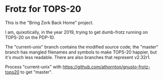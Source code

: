# Frotz for TOPS-20

This is the "Bring Zork Back Home" project.

I am, quixotically, in the year 2019, trying to get dumb-frotz running
on TOPS-20 on the PDP-10.

The "current-unix" branch contains the modified source code; the 
"master" branch has mangled filenames and symbols to make TOPS-20
happier, but it's much less readable.  There are also branches that
represent v2.32r1.

Process "current-unix" with
https://github.com/athornton/gnusto-frotz-tops20 to get "master".
